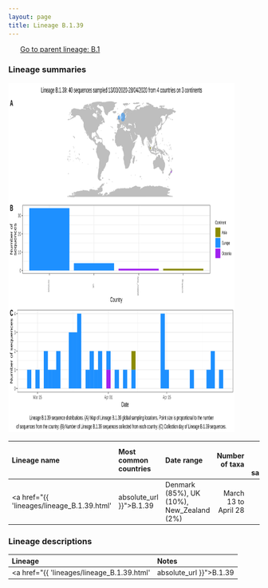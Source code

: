 ```yaml
---
layout: page
title: Lineage B.1.39
---
```




<p>
<ul class="actions small">
	 <a href="{{ 'lineages/lineage_B.1.html' | absolute_url }}" class="button special fit">Go to parent lineage: B.1</a>
</ul>
</p>
<h3> Lineage summaries</h3>

<img src="../assets/images/B.1.39.svg" alt="B.1.39 lineage summary figure" width="90%" height="700px" />


| Lineage name | Most common countries | Date range | Number of taxa |  Days since last sampling | Known Travel | Recall value |
|:-----|:-----|:-------|-------:|-------:|:---------|--------:|
| <a href="{{ 'lineages/lineage_B.1.39.html' | absolute_url }}">B.1.39</a> | Denmark (85%), UK (10%), New_Zealand (2%) | March 13 to April 28 | 40 |  | 0.97 |

<h3>Lineage descriptions</h3>

| Lineage | Notes |
|:-----|:-----|
| <a href="{{ 'lineages/lineage_B.1.39.html' | absolute_url }}">B.1.39</a> | Danish lineage |

